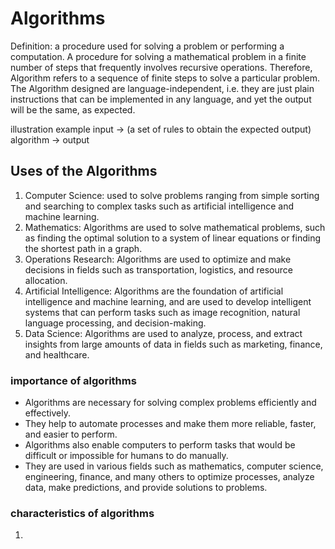 # Algorithms

Definition:
a procedure used for solving a problem or performing a computation.
A procedure for solving a mathematical problem in a finite number of steps that frequently involves recursive operations.
Therefore, Algorithm refers to a sequence of finite steps to solve a particular problem.
The Algorithm designed are language-independent, i.e. they are just plain instructions that can be implemented in any 
language, and yet the output will be the same, as expected.

illustration example
input -> (a set of rules to obtain the expected output) algorithm -> output 

## Uses of the Algorithms
1. Computer Science: used to solve problems ranging from simple sorting and searching to complex tasks such as artificial
                     intelligence and machine learning.
2. Mathematics: Algorithms are used to solve mathematical problems, such as finding the optimal solution to a system of 
                linear equations or finding the shortest path in a graph.
3. Operations Research: Algorithms are used to optimize and make decisions in fields such as transportation, logistics, 
                        and resource allocation.
4. Artificial Intelligence: Algorithms are the foundation of artificial intelligence and machine learning, and are used 
                            to develop intelligent systems that can perform tasks such as image recognition, 
                            natural language processing, and decision-making.
5. Data Science: Algorithms are used to analyze, process, and extract insights from large amounts of data in fields such 
                 as marketing, finance, and healthcare.

### importance of algorithms
- Algorithms are necessary for solving complex problems efficiently and effectively.
- They help to automate processes and make them more reliable, faster, and easier to perform.
- Algorithms also enable computers to perform tasks that would be difficult or impossible for humans to do manually.
- They are used in various fields such as mathematics, computer science, engineering, finance, and many others to 
  optimize processes, analyze data, make predictions, and provide solutions to problems.

### characteristics of algorithms
1. 